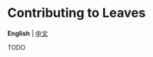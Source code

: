 Contributing to Leaves
===========

**English** | [中文](https://github.com/LeavesMC/Leaves/blob/master/docs/CONTRIBUTING_cn.md)

TODO